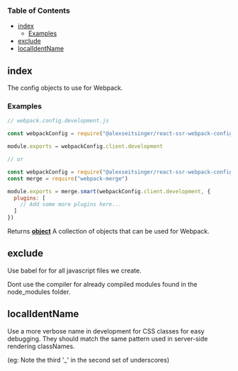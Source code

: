 <!-- Generated by documentation.js. Update this documentation by updating the source code. -->

### Table of Contents

-   [index][1]
    -   [Examples][2]
-   [exclude][3]
-   [localIdentName][4]

## index

The config objects to use for Webpack.

### Examples

```javascript
// webpack.config.development.js

const webpackConfig = require("@alexseitsinger/react-ssr-webpack-config")

module.exports = webpackConfig.client.development

// or

const webpackConfig = require("@alexseitsinger/react-ssr-webpack-config")
const merge = require("webpack-merge")

module.exports = merge.smart(webpackConfig.client.development, {
  plugins: [
    // Add some more plugins here...
  ]
})
```

Returns **[object][5]** A collection of objects that can be used for Webpack.

## exclude

Use babel for for all javascript files we create.

Dont use the compiler for already compiled modules found in the
node_modules folder.

## localIdentName

Use a more verbose name in development for CSS classes for easy
debugging. They should match the same pattern used in
server-side rendering classNames.

(eg: Note the third '\_' in the second set of underscores)

[1]: #index

[2]: #examples

[3]: #exclude

[4]: #localidentname

[5]: https://developer.mozilla.org/docs/Web/JavaScript/Reference/Global_Objects/Object
